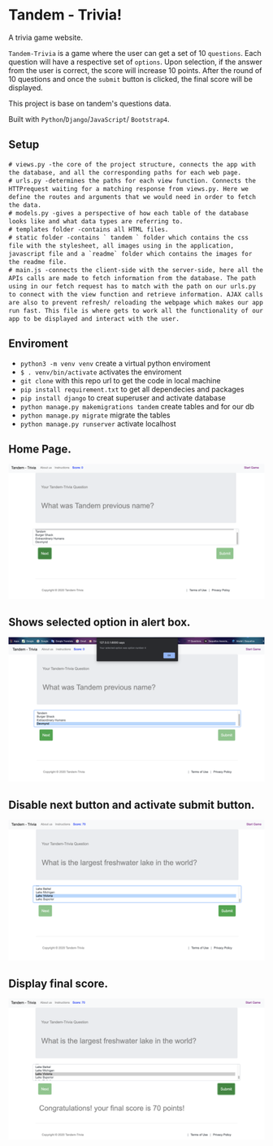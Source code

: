 # Tandem - Trivia!

A trivia game website.

`Tandem-Trivia` is a game where the user can get a set of 10 `questions`. Each question will have a respective set of `options`. Upon selection, if the answer from the user is correct, the score will increase 10 points. After the round of 10 questions and once the `submit` button is clicked, the final score will be displayed.

This project is base on tandem's questions data.

Built with `Python`/`Django`/`JavaScript`/ `Bootstrap4`.

## Setup

```
# views.py -the core of the project structure, connects the app with the database, and all the corresponding paths for each web page.
# urls.py -determines the paths for each view function. Connects the HTTPrequest waiting for a matching response from views.py. Here we define the routes and arguments that we would need in order to fetch the data.
# models.py -gives a perspective of how each table of the database looks like and what data types are referring to.
# templates folder -contains all HTML files.
# static folder -contains ` tandem ` folder which contains the css file with the stylesheet, all images using in the application, javascript file and a `readme` folder which contains the images for the readme file.
# main.js -connects the client-side with the server-side, here all the APIs calls are made to fetch information from the database. The path using in our fetch request has to match with the path on our urls.py to connect with the view function and retrieve information. AJAX calls are also to prevent refresh/ reloading the webpage which makes our app run fast. This file is where gets to work all the functionality of our app to be displayed and interact with the user.

```

## Enviroment

- `python3 -m venv venv` create a virtual python enviroment
- `$ . venv/bin/activate` activates the enviroment
- `git clone` with this repo url to get the code in local machine
- `pip install requirement.txt` to get all dependecies and packages
- `pip install django` to creat superuser and activate database
- `python manage.py makemigrations tandem` create tables and for our db
- `python manage.py migrate` migrate the tables
- `python manage.py runserver` activate localhost

## Home Page.

![](/tandem/static/tandem/readme/tandem-t-startQ.png)

## Shows selected option in alert box.

![](/tandem/static/tandem/readme/optSelectAlert.png)

## Disable next button and activate submit button.

![](/tandem/static/tandem/readme/lastSubmitBtn.png)

## Display final score.

![](/tandem/static/tandem/readme/finalScore.png)
